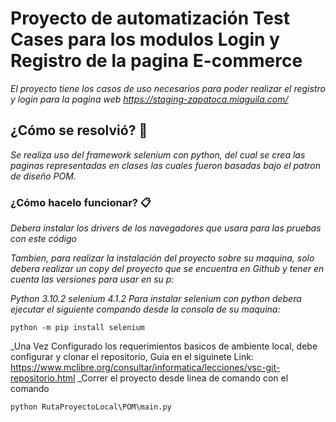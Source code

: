 # Proyecto de automatización Test Cases para los modulos Login y Registro de la pagina E-commerce

_El proyecto tiene los casos de uso necesarios para poder realizar el registro y login para la pagina web https://staging-zapatoca.miaguila.com/_


## ¿Cómo se resolvió? 🚀

_Se realiza uso del framework selenium con python, del cual se crea las paginas representadas en clases las cuales fueron basadas bajo el patron de diseño POM._


### ¿Cómo hacelo funcionar? 📋
_Debera instalar los drivers de los navegadores que usara para las pruebas con este código_

_Tambien, para realizar la instalación del proyecto sobre su maquina, solo debera realizar un copy del proyecto que se encuentra en Github y tener en cuenta las versiones para usar en su p:_

_Python                 3.10.2_
_selenium               4.1.2_
_Para instalar selenium con python debera ejecutar el siguiente compando desde la consola de su maquina:_
```
python -m pip install selenium
```
_Una Vez Configurado los requerimientos basicos de ambiente local, debe configurar y clonar el repositorio, Guia en el siguinete Link: https://www.mclibre.org/consultar/informatica/lecciones/vsc-git-repositorio.html
_Correr el proyecto desde linea de comando con el comando
```
python RutaProyectoLocal\POM\main.py
```
